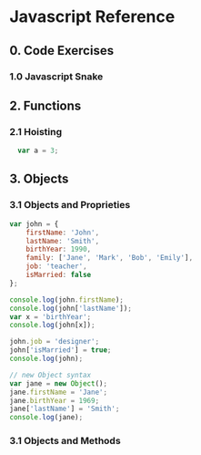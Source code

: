 # Javascript Reference
## 0. Code Exercises
### 1.0 Javascript Snake
## 2. Functions
### 2.1 Hoisting
```javascript
  var a = 3;
```
## 3. Objects

### 3.1 Objects and Proprieties
```javascript
var john = {
    firstName: 'John',
    lastName: 'Smith',
    birthYear: 1990,
    family: ['Jane', 'Mark', 'Bob', 'Emily'],
    job: 'teacher',
    isMarried: false
};

console.log(john.firstName);
console.log(john['lastName']);
var x = 'birthYear';
console.log(john[x]);

john.job = 'designer';
john['isMarried'] = true;
console.log(john);

// new Object syntax
var jane = new Object();
jane.firstName = 'Jane';
jane.birthYear = 1969;
jane['lastName'] = 'Smith';
console.log(jane);
```

### 3.1 Objects and Methods
